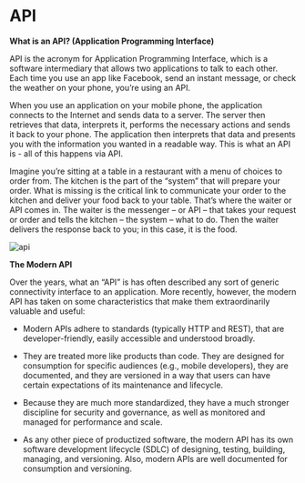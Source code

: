 # API
**What is an API? (Application Programming Interface)**

API is the acronym for Application Programming Interface, which is a software intermediary that allows two applications to talk to each other. Each time you use an app like Facebook, send an instant message, or check the weather on your phone, you’re using an API.

When you use an application on your mobile phone, the application connects to the Internet and sends data to a server. The server then retrieves that data, interprets it, performs the necessary actions and sends it back to your phone. The application then interprets that data and presents you with the information you wanted in a readable way. This is what an API is - all of this happens via API.

Imagine you’re sitting at a table in a restaurant with a menu of choices to order from. The kitchen is the part of the “system” that will prepare your order. What is missing is the critical link to communicate your order to the kitchen and deliver your food back to your table. That’s where the waiter or API comes in. The waiter is the messenger – or API – that takes your request or order and tells the kitchen – the system – what to do. Then the waiter delivers the response back to you; in this case, it is the food.

![api](https://res.cloudinary.com/practicaldev/image/fetch/s--NBrEdKJv--/c_imagga_scale,f_auto,fl_progressive,h_900,q_auto,w_1600/https://thepracticaldev.s3.amazonaws.com/i/wygyx7idy96huy1byup7.png)

**The Modern API**

Over the years, what an “API” is has often described any sort of generic connectivity interface to an application. More recently, however, the modern API has taken on some characteristics that make them extraordinarily valuable and useful:

* Modern APIs adhere to standards (typically HTTP and REST), that are developer-friendly, easily accessible and understood broadly.

* They are treated more like products than code. They are designed for consumption for specific audiences (e.g., mobile developers), they are documented, and they are versioned in a way that users can have certain expectations of its maintenance and lifecycle.

* Because they are much more standardized, they have a much stronger discipline for security and governance, as well as monitored and managed for performance and scale.

* As any other piece of productized software, the modern API has its own software development lifecycle (SDLC) of designing, testing, building, managing, and versioning.  Also, modern APIs are well documented for consumption and versioning.

